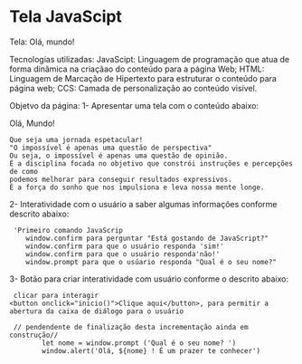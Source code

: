 # Tela JavaScipt
 Tela: Olá, mundo!

 Tecnologias utilizadas:
 JavaScipt: Linguagem de programação que atua de forma dinãmica na criaçãao do conteúdo para a página Web; 
 HTML: Linguagem de Marcação de Hipertexto para estruturar o conteúdo para página web;
 CCS: Camada de personalização ao conteúdo visível.

 Objetvo da página:
 1- Apresentar uma tela com o conteúdo abaixo:

 Olá, Mundo!
   
    Que seja uma jornada espetacular!
    "O impossível é apenas uma questão de perspectiva"
    Ou seja, o impossível é apenas uma questão de opinião.
    É a disciplina focada no objetivo que constrói instruções e percepções de como
    podemos melhorar para conseguir resultados expressivos.
    É a força do sonho que nos impulsiona e leva nossa mente longe.

 2- Interatividade com o usuário a saber algumas informações conforme descrito abaixo:

     'Primeiro comando JavaScrip
        window.confirm para perguntar "Está gostando de JavaScript?"
        window.confirm para que o usuário responda 'sim!'
        window.confirm para que o usuário responda'não!'
        window.prompt para que o usúario responda "Qual é o seu nome?"

 3-  Botão para criar interatividade com usuário conforme o descrito abaixo:

     clicar para interagir 
    <button onclick="inicio()">Clique aqui</button>, para permitir a abertura da caixa de diálogo para o usuário
    
     // pendendente de finalização desta incrementação ainda em construção//   
            let nome = window.prompt ('Qual é o seu nome? ')
            window.alert('Olá, ${nome} ! É um prazer te conhecer') 
 
 

 
 



